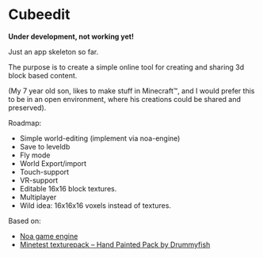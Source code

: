 # Cubeedit

**Under development, not working yet!** 

Just an app skeleton so far.

The purpose is to create a simple online tool for creating and sharing 3d block based content.

(My 7 year old son, likes to make stuff in Minecraft™, and I would prefer this to be in an open environment, where his creations could be shared and preserved).

Roadmap:

- Simple world-editing (implement via noa-engine)
- Save to leveldb
- Fly mode
- World Export/import
- Touch-support
- VR-support
- Editable 16x16 block textures.
- Multiplayer
- Wild idea: 16x16x16 voxels instead of textures.

Based on:

- [Noa game engine](https://github.com/andyhall/noa)
- [Minetest texturepack – Hand Painted Pack by Drummyfish](https://gitlab.com/drummyfish/minetest-texturepack)
